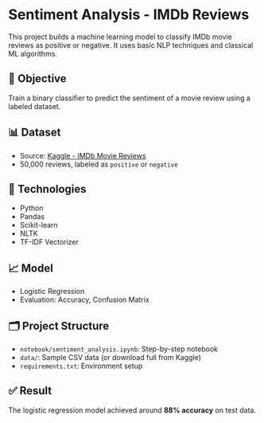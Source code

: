 # Sentiment Analysis - IMDb Reviews

This project builds a machine learning model to classify IMDb movie reviews as positive or negative. It uses basic NLP techniques and classical ML algorithms.

## 🧠 Objective
Train a binary classifier to predict the sentiment of a movie review using a labeled dataset.

## 📊 Dataset
- Source: [Kaggle - IMDb Movie Reviews](https://www.kaggle.com/datasets/lakshmi25npathi/imdb-dataset-of-50k-movie-reviews)
- 50,000 reviews, labeled as `positive` or `negative`

## 🔧 Technologies
- Python
- Pandas
- Scikit-learn
- NLTK
- TF-IDF Vectorizer

## 📈 Model
- Logistic Regression
- Evaluation: Accuracy, Confusion Matrix

## 🗂 Project Structure
- `notebook/sentiment_analysis.ipynb`: Step-by-step notebook
- `data/`: Sample CSV data (or download full from Kaggle)
- `requirements.txt`: Environment setup

## ✅ Result
The logistic regression model achieved around **88% accuracy** on test data.
